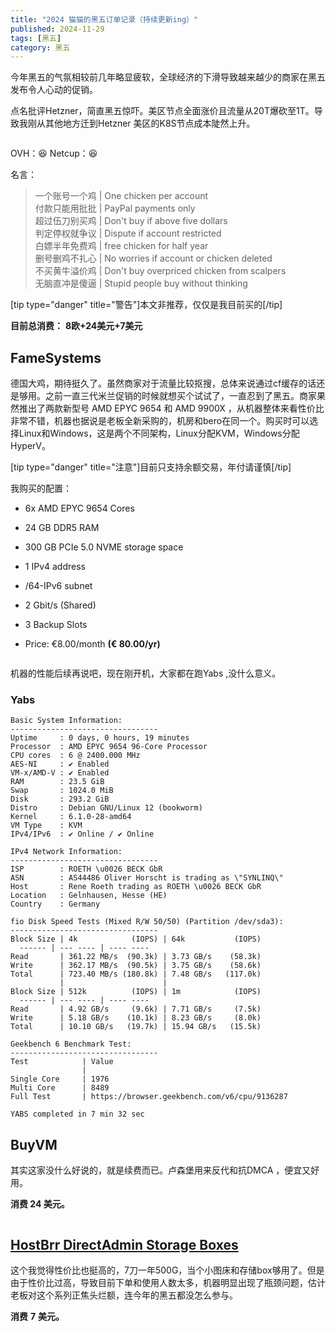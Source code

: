 ```yaml
---
title: "2024 猫猫的黑五订单记录（持续更新ing）"
published: 2024-11-29
tags: [黑五]
category: 黑五
---
```


今年黑五的气氛相较前几年略显疲软，全球经济的下滑导致越来越少的商家在黑五发布令人心动的促销。

点名批评Hetzner，简直黑五惊吓。美区节点全面涨价且流量从20T爆砍至1T。导致我刚从其他地方迁到Hetzner 美区的K8S节点成本陡然上升。

<picture>
    <source srcset="https://s3.catcat.blog/images/2024/11/image-29.avif" type="image/avif">
    <source srcset="https://s3.catcat.blog/images/2024/11/image-29.webp" type="image/webp">
    <img src="https://s3.catcat.blog/images/2024/11/image-29.jpg" alt="" loading="lazy">
</picture>

OVH：😆 Netcup：😆

名言：

> 一个账号一个鸡 | One chicken per account  
> 付款只能用批批 | PayPal payments only  
> 超过伍刀别买鸡 | Don't buy if above five dollars  
> 判定停权就争议 | Dispute if account restricted  
> 白嫖半年免费鸡 | free chicken for half year  
> 删号删鸡不扎心 | No worries if account or chicken deleted  
> 不买黄牛溢价鸡 | Don't buy overpriced chicken from scalpers  
> 无脑直冲是傻逼 | Stupid people buy without thinking

\[tip type="danger" title="警告"\]本文非推荐，仅仅是我目前买的\[/tip\]

**目前总消费：** **8欧+24美元+7美元**

## **FameSystems**

德国大鸡，期待挺久了。虽然商家对于流量比较抠搜，总体来说通过cf缓存的话还是够用。之前一直三代米兰促销的时候就想买个试试了，一直忍到了黑五。商家果然推出了两款新型号 AMD EPYC 9654 和 AMD 9900X ，从机器整体来看性价比非常不错，机器也据说是老板全新采购的，机房和bero在同一个。购买时可以选择Linux和Windows，这是两个不同架构，Linux分配KVM，Windows分配HyperV。

\[tip type="danger" title="注意"\]目前只支持余额交易，年付请谨慎\[/tip\]

我购买的配置：

- 6x AMD EPYC 9654 Cores

- 24 GB DDR5 RAM

- 300 GB PCIe 5.0 NVME storage space

- 1 IPv4 address

- /64-IPv6 subnet

- 2 Gbit/s (Shared)

- 3 Backup Slots

- Price: €8.00/month **(€ 80.00/yr)**

<picture>
    <source srcset="https://s3.catcat.blog/images/2024/11/image-30.avif" type="image/avif">
    <source srcset="https://s3.catcat.blog/images/2024/11/image-30.webp" type="image/webp">
    <img src="https://s3.catcat.blog/images/2024/11/image-30.jpg" alt="" loading="lazy">
</picture>

机器的性能后续再说吧，现在刚开机，大家都在跑Yabs ,没什么意义。

### Yabs

```shell
Basic System Information:
---------------------------------
Uptime     : 0 days, 0 hours, 19 minutes
Processor  : AMD EPYC 9654 96-Core Processor
CPU cores  : 6 @ 2400.000 MHz
AES-NI     : ✔ Enabled
VM-x/AMD-V : ✔ Enabled
RAM        : 23.5 GiB
Swap       : 1024.0 MiB
Disk       : 293.2 GiB
Distro     : Debian GNU/Linux 12 (bookworm)
Kernel     : 6.1.0-28-amd64
VM Type    : KVM
IPv4/IPv6  : ✔ Online / ✔ Online

IPv4 Network Information:
---------------------------------
ISP        : ROETH \u0026 BECK GbR
ASN        : AS44486 Oliver Horscht is trading as \"SYNLINQ\"
Host       : Rene Roeth trading as ROETH \u0026 BECK GbR
Location   : Gelnhausen, Hesse (HE)
Country    : Germany

fio Disk Speed Tests (Mixed R/W 50/50) (Partition /dev/sda3):
---------------------------------
Block Size | 4k            (IOPS) | 64k           (IOPS)
  ------ | --- ---- | ---- ---- 
Read       | 361.22 MB/s  (90.3k) | 3.73 GB/s    (58.3k)
Write      | 362.17 MB/s  (90.5k) | 3.75 GB/s    (58.6k)
Total      | 723.40 MB/s (180.8k) | 7.48 GB/s   (117.0k)
           |                      |                     
Block Size | 512k          (IOPS) | 1m            (IOPS)
  ------ | --- ---- | ---- ---- 
Read       | 4.92 GB/s     (9.6k) | 7.71 GB/s     (7.5k)
Write      | 5.18 GB/s    (10.1k) | 8.23 GB/s     (8.0k)
Total      | 10.10 GB/s   (19.7k) | 15.94 GB/s   (15.5k)

Geekbench 6 Benchmark Test:
---------------------------------
Test            | Value                         
                |                               
Single Core     | 1976                          
Multi Core      | 8489                          
Full Test       | https://browser.geekbench.com/v6/cpu/9136287

YABS completed in 7 min 32 sec
```

## BuyVM

其实这家没什么好说的，就是续费而已。卢森堡用来反代和抗DMCA ，便宜又好用。

**消费 24 美元。**

<picture>
    <source srcset="https://s3.catcat.blog/images/2024/11/image-31.avif" type="image/avif">
    <source srcset="https://s3.catcat.blog/images/2024/11/image-31.webp" type="image/webp">
    <img src="https://s3.catcat.blog/images/2024/11/image-31.jpg" alt="" loading="lazy">
</picture>

## [HostBrr DirectAdmin Storage Boxes](https://catcat.blog/hostbrr-directadmin-storage-boxes-chevereto.html?swcfpc=1)

这个我觉得性价比也挺高的，7刀一年500G，当个小图床和存储box够用了。但是由于性价比过高，导致目前下单和使用人数太多，机器明显出现了瓶颈问题，估计老板对这个系列正焦头烂额，连今年的黑五都没怎么参与。

**消费** **7** **美元。**
